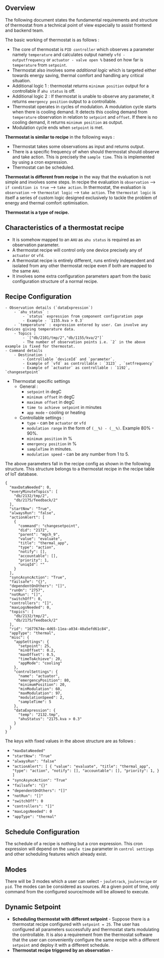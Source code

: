 ## Overview

The following document states the fundamental requirements and structure of thermostat from a technical point of view especially to assist frontend and backend team.

The basic working of thermostat is as follows : 

- The core of thermostat is `PID controller` which observes a parameter namely `temperature` and calculates output namely `vfd - outputfrequency` or `actuator - valve open %` based on how far is `temperature` from `setpoint`.
- Thermostat also involves some *additional logic* which is targeted either towards energy saving, thermal comfort and handling any critical situation. 
- Additional logic 1 : thermostat returns `minimum position` output for a controllable if `ahu status` is off.
- Additional logic 2 : If thermostat is unable to observe any parameter, it returns `emergency position` output to a controllable.
- Thermostat operates in cycles of modulation. A modulation cycle starts when there is cooling demand. It detects this cooling demand from `temperature` observation in relation to `setpoint` and `offset`. If there is no cooling demand, it returns `minimum position` as output.
- Modulation cycle ends when `setpoint` is met. 

**Thermostat is similar to recipe** in the following ways :

- Thermostat takes some observations as input and returns output.
- There is a specific frequency of when should thermostat should observe and take action. This is precisely the `sample time`. This is implemented by  using a cron expression. 
- Thermostat can be scheduled.

**Thermostat is different from recipe** in the way that the evaluation is not simple and involves some steps. In recipe the evaluation is `observation` --> `if condition is true` --> `take action`. In thermostat, the evaluation is `observation` --> `thermostat logic` --> `take action`.  The `thermostat logic` is itself a series of custom logic designed exclusively to tackle the problem of energy and thermal comfort optimisation.

**Thermostat is a type of recipe.**

## Characteristics of a thermostat recipe

-  It is somehow mapped to an `AHU` as `ahu status` is required as an observation parameter. 
- A thermostat recipe will control only one device precisely any of `actuator` or `vfd`. 
- A thermostat recipe is entirely different, runs entirely independent and isolated from any other thermostat recipe even if both are mapped to the same `AHU`. 
- It involves some extra configuration parameters apart from the basic configuration structure of a normal recipe.


## Recipe Configuration

	- Observation details (`dataExpression`)
		- `ahu status` :
			- `status` expression from component configuration page
			- Example - `1155.kva > 0.3` 
		- `temperature` : expression entered by user. Can involve any devices giving temperature data.
		- Topics : 
			- `["db/2101/tmp/2","db/1155/kva/2"]`
			- The number of observation points i.e. `2` in the above example is fixed for thermostat.
	- Command details
		- Destination : 
			- Controllable `deviceId` and `parameter`.
			- Example of `vfd` as controllable : `3123` , `setfrequency`
			- Example of `actuator` as controllable : `1192`, `changesetpoint`
- Thermostat specific settings
	- General :
		- `setpoint`  in degC
		- `minimum offset` in degC
		- `maximum offset` in degC
		- `time to achieve setpoint` in minutes
		- `app mode` - cooling or heating
	- Controllable settings :
		- `type` - can be `actuator` or `vfd`
		- `modulation range` in the form of `(__%) - (__%)`. Example 80% - 90%.
		- `minimum position` in % 
		- `emergency position` in %
		- `sampleTime` in minutes. 
		- `modulation speed` - can be any number from 1 to 5.

The above parameters fall in the recipe config as shown in the following structure. This structure belongs to a thermostat recipe in the recipe table of IoT database.

```
{
  "maxDataNeeded": 0,
  "everyMinuteTopics": [
    "db/2132/tmp/2",
    "db/2175/feedback/2"
  ],
  "startNow": "True",
  "alwaysRun": "false",
  "actionAlert": [
    {
      "command": "changesetpoint",
      "did": "2172",
      "parent": "mgch_9",
      "value": "evaluate",
      "title": "thermal_app",
      "type": "action",
      "notify": [],
      "accountable": [],
      "priority": 1,
      "uniqId": ""
    }
  ],
  "syncAsyncAction": "True",
  "failsafe": "{}",
  "dependentOnOthers": "[]",
  "runOn": "2757",
  "notRun": "[]",
  "switchOff": 0,
  "controllers": "[]",
  "maxLogsNeeded": 0,
  "topics": [
    "db/2132/tmp/2",
    "db/2175/feedback/2"
  ],
  "rid": "1677674e-4d65-11ea-a034-40a5efd61c84",
  "appType": "thermal",
  "misc": {
    "appSettings": {
      "setpoint": 25,
      "minOffset": 0.2,
      "maxOffset": 0.5,
      "timeToAchieve": 20,
      "appMode": "cooling"
    },
    "controlSettings": {
      "name": "actuator",
      "emergencyPosition": 80,
      "minimumPosition": 20,
      "minModulation": 60,
      "maxModulation": 97,
      "modulationSpeed": 2,
      "sampleTime": 5
    },
    "dataExpression": {
      "temp": "2132.tmp",
      "ahuStatus": "2175.kva > 0.3"
    }
  }
}
```

The keys with fixed values in the above structure are as follows : 
- `"maxDataNeeded"`
- `"startNow": "True"`
- `"alwaysRun": "false"`
-  `"actionAlert": [
    {
      "value": "evaluate",
      "title": "thermal_app",
      "type": "action",
      "notify": [],
      "accountable": [],
      "priority": 1,
    }
  ]`
  - `"syncAsyncAction": "True"`
  - `"failsafe": "{}"`
  - `"dependentOnOthers": "[]"`
  - `"notRun": "[]"`
  - `"switchOff": 0`
  - `"controllers": "[]"`
  - `"maxLogsNeeded": 0`
  - `"appType": "thermal"`

## Schedule Configuration

The schedule of a recipe is nothing but a cron expression. This cron expression will depend on the `sample time` parameter in `control settings` and other scheduling features which already exist.

## Modes

There will be 3 modes which a user can select - `jouletrack`, `joulerecipe` or `pid`. The modes can be considered as sources. At a given point of time, only command from the configured source/mode will be allowed to execute.

## Dynamic Setpoint

- **Scheduling thermostat with different setpoint** -  Suppose there is a thermostat recipe configured with `setpoint = 25`. The user has configured all parameters successfully and thermostat starts modulating the controllable. It is also a requirement from the thermostat software that the user can conveniently configure the same recipe with a different `setpoint` and deploy it with a different schedule. 
- **Thermostat recipe triggered by an observation** -  
<!--stackedit_data:
eyJoaXN0b3J5IjpbODkzOTE2MjI2XX0=
-->